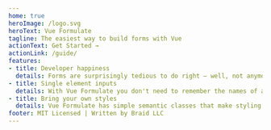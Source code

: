 ```yaml
---
home: true
heroImage: /logo.svg
heroText: Vue Formulate
tagline: The easiest way to build forms with Vue
actionText: Get Started →
actionLink: /guide/
features:
- title: Developer happiness
  details: Forms are surprisingly tedious to do right — well, not anymore.
- title: Single element inputs
  details: With Vue Formulate you don't need to remember the names of a dozen components, all form elements are created with a single component.
- title: Bring your own styles
  details: Vue Formulate has simple semantic classes that make styling inputs a breeze, or choose one of our pre-baked themes.
footer: MIT Licensed | Written by Braid LLC
---
```

